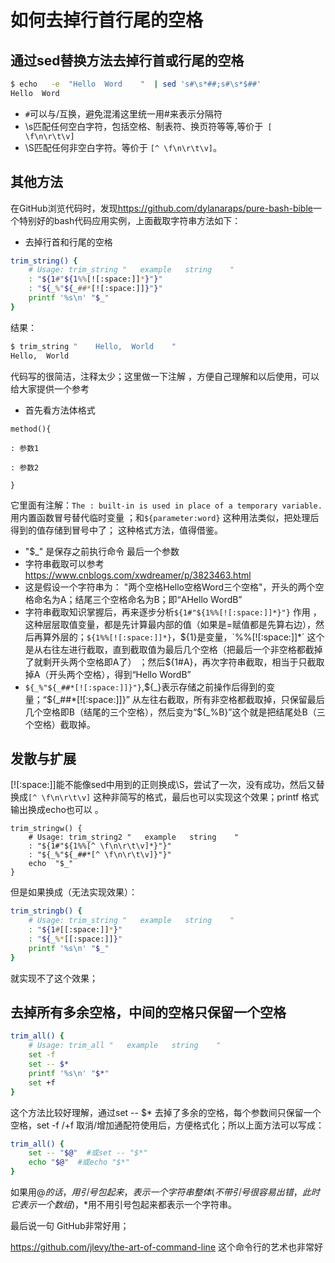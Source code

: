 # 如何去掉行首行尾的空格

## 通过sed替换方法去掉行首或行尾的空格

```bash
$ echo   -e  "Hello  Word    "  | sed 's#\s*##;s#\s*$##'
Hello  Word
```

- `#`可以与/互换，避免混淆这里统一用#来表示分隔符
- \s匹配任何空白字符，包括空格、制表符、换页符等等,等价于` [ \f\n\r\t\v]`
- \S匹配任何非空白字符。等价于  `[^ \f\n\r\t\v]`。

## 其他方法

在GitHub浏览代码时，发现<https://github.com/dylanaraps/pure-bash-bible>一个特别好的bash代码应用实例，上面截取字符串方法如下：

- 去掉行首和行尾的空格

```bash
trim_string() {
    # Usage: trim_string "   example   string    "
    : "${1#"${1%%[![:space:]]*}"}"
    : "${_%"${_##*[![:space:]]}"}"
    printf '%s\n' "$_"
}
```

结果：

```bash
$ trim_string "    Hello,  World    "
Hello,  World
```

代码写的很简洁，注释太少；这里做一下注解 ，方便自己理解和以后使用，可以给大家提供一个参考 

-  首先看方法体格式

```
method(){

: 参数1

: 参数2

}
```

它里面有注解：`The : built-in is used in place of a temporary variable.`  用内置函数冒号替代临时变量 ；和`${parameter:word}`  这种用法类似，把处理后得到的值存储到冒号中了； 这种格式方法，值得借鉴。

- "$_" 是保存之前执行命令 最后一个参数
- 字符串截取可以参考 https://www.cnblogs.com/xwdreamer/p/3823463.html
- 这是假设一个字符串为： "两个空格Hello空格Word三个空格"，开头的两个空格命名为A；结尾三个空格命名为B；即“AHello WordB”
- 字符串截取知识掌握后，再来逐步分析`${1#"${1%%[![:space:]]*}"}` 作用  ，这种层层取值变量，都是先计算最内部的值（如果是=赋值都是先算右边），然后再算外层的；`${1%%[![:space:]]*}`，${1}是变量，`%%[![:space:]]*` 这个是从右往左进行截取，直到截取值为最后几个空格（把最后一个非空格都截掉了就剩开头两个空格即A了）    ；然后${1#A}，再次字符串截取，相当于只截取掉A（开头两个空格），得到“Hello WordB”
- `${_%"${_##*[![:space:]]}"}`,${_}表示存储之前操作后得到的变量；“${\_##*[![:space:]]}” 从左往右截取，所有非空格都截取掉，只保留最后几个空格即B（结尾的三个空格），然后变为“${\_%B}”这个就是把结尾处B（三个空格）截取掉。

## 发散与扩展

[![:space:]]能不能像sed中用到的正则换成\S，尝试了一次，没有成功，然后又替换成`[^ \f\n\r\t\v]` 这种非简写的格式，最后也可以实现这个效果；printf  格式输出换成echo也可以 。



```
trim_stringw() {
    # Usage: trim_string2 "   example   string    "
    : "${1#"${1%%[^ \f\n\r\t\v]*}"}"
    : "${_%"${_##*[^ \f\n\r\t\v]}"}"
    echo  "$_"
}
```

但是如果换成（无法实现效果）：

```bash
trim_stringb() {
    # Usage: trim_string "   example   string    "
    : "${1#[[:space:]]*}"
    : "${_%*[[:space:]]}"
    printf '%s\n' "$_"
}	
```

就实现不了这个效果；

## 去掉所有多余空格，中间的空格只保留一个空格

```bash
trim_all() {
    # Usage: trim_all "   example   string    "
    set -f
    set -- $*
    printf '%s\n' "$*"
    set +f
}
```

这个方法比较好理解，通过set -- $*  去掉了多余的空格，每个参数间只保留一个空格，set -f /+f 取消/增加通配符使用后，方便格式化；所以上面方法可以写成：

```bash
trim_all() {
    set -- "$@"  #或set -- "$*"
    echo "$@"  #或echo "$*"
}
```

如果用$@的话，用引号包起来，表示一个字符串整体(不带引号很容易出错，此时它表示一个数组)，$*用不用引号包起来都表示一个字符串。

最后说一句 GitHub非常好用；

<https://github.com/jlevy/the-art-of-command-line>  这个命令行的艺术也非常好

​	